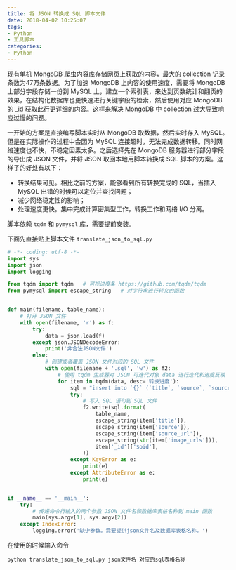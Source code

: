 ```yaml
---
title: 将 JSON 转换成 SQL 脚本文件
date: 2018-04-02 10:25:07
tags:
- Python
- 工具脚本
categories:
- Python
---
```


现有单机 MongoDB 爬虫内容库存储网页上获取的内容，最大的 collection 记录条数为47万条数据。为了加速 MongoDB 上内容的使用速度，需要将 MongoDB 上部分字段存储一份到 MySQL 上，建立一个索引表，来达到页数统计和翻页的效果，在结构化数据库也更快速进行关键字段的检索，然后使用对应 MongoDB 的 _id 获取此行更详细的内容。这样来解决 MongoDB 中 collection 过大导致响应过慢的问题。

一开始的方案是直接编写脚本实时从 MongoDB 取数据，然后实时存入 MySQL。但是在实际操作的过程中会因为 MySQL 连接超时，无法完成数据转移。同时网络速度也不快，不稳定因素太多。之后选择先在 MongoDB 服务器进行部分字段的导出成 JSON 文件，并将 JSON 取回本地用脚本转换成 SQL 脚本的方案。这样子的好处有以下：

* 转换结果可见。相比之前的方案，能够看到所有转换完成的 SQL，当插入 MySQL 出错的时候可以定位并查找问题；
* 减少网络稳定性的影响；
* 处理速度更快。集中完成计算密集型工作，转换工作和网络 I/O 分离。



脚本依赖 `tqdm` 和 `pymysql` 库，需要提前安装。

下面先直接贴上脚本文件 `translate_json_to_sql.py`

```python
# -*- coding: utf-8 -*- 
import sys
import json
import logging

from tqdm import tqdm	# 可视进度条 https://github.com/tqdm/tqdm
from pymysql import escape_string	# 对字符串进行转义的函数


def main(filename, table_name):
    # 打开 JSON 文件
    with open(filename, 'r') as f:
        try:
            data = json.load(f)
        except json.JSONDecodeError:
            print('非合法JSON文件')
        else:
            # 创建或者覆盖 JSON 文件对应的 SQL 文件
            with open(filename + '.sql', 'w') as f2:
                # 使用 tqdm 生成器对 JSON 可迭代对象 data 进行迭代和进度反映
                for item in tqdm(data, desc='转换进度'):
                    sql = "insert into `{}` (`title`, `source`, `source_url`, `image_urls`, `_id`) values ('{}', '{}', '{}', '{}', '{}');\n"
                    try:
                        # 写入 SQL 语句到 SQL 文件
                        f2.write(sql.format(
                            table_name,
                            escape_string(item['title']),
                            escape_string(item['source']),
                            escape_string(item['source_url']),
                            escape_string(str(item['image_urls'])),
                            item['_id']['$oid'],
                        ))
                    except KeyError as e:
                        print(e)
                    except AttributeError as e:
                        print(e)


if __name__ == '__main__':
    try:
        # 传递命令行输入的两个参数 JSON 文件名和数据库表格名称到 main 函数
        main(sys.argv[1], sys.argv[2])
    except IndexError:
        logging.error('缺少参数。需要提供json文件名及数据库表格名称。')
```

在使用的时候输入命令

```shell
python translate_json_to_sql.py json文件名 对应的sql表格名称
```

